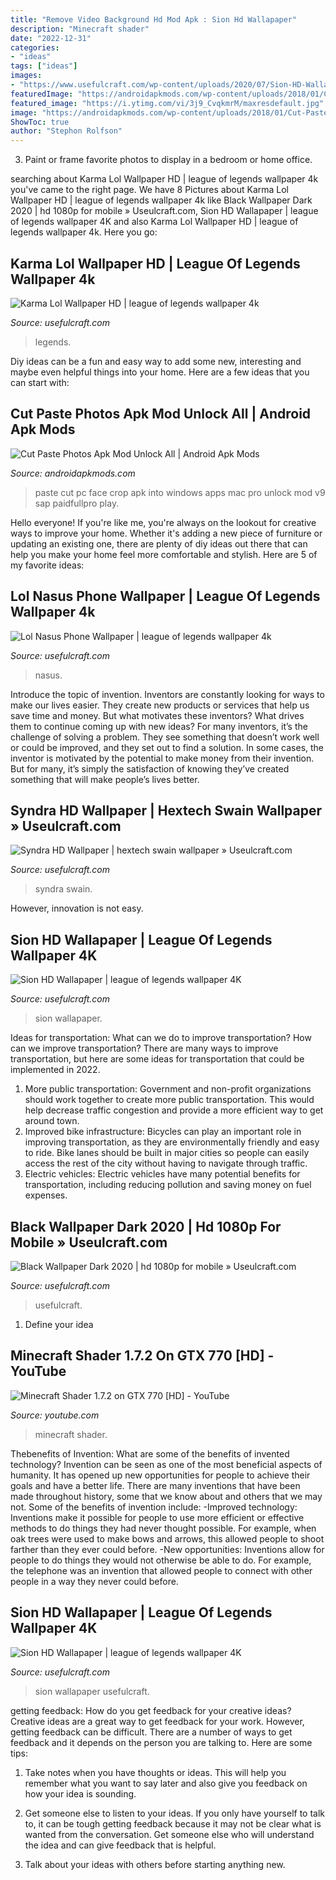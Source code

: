 ```yaml
---
title: "Remove Video Background Hd Mod Apk : Sion Hd Wallapaper"
description: "Minecraft shader"
date: "2022-12-31"
categories:
- "ideas"
tags: ["ideas"]
images:
- "https://www.usefulcraft.com/wp-content/uploads/2020/07/Sion-HD-Wallapaper-7.jpg"
featuredImage: "https://androidapkmods.com/wp-content/uploads/2018/01/Cut-Paste-Photos.png"
featured_image: "https://i.ytimg.com/vi/3j9_CvqkmrM/maxresdefault.jpg"
image: "https://androidapkmods.com/wp-content/uploads/2018/01/Cut-Paste-Photos.png"
ShowToc: true
author: "Stephon Rolfson"
---
```



3. Paint or frame favorite photos to display in a bedroom or home office.

	

		
searching about Karma Lol Wallpaper HD | league of legends wallpaper 4k you've came to the right page. We have 8 Pictures about Karma Lol Wallpaper HD | league of legends wallpaper 4k like Black Wallpaper Dark 2020 | hd 1080p for mobile » Useulcraft.com, Sion HD Wallapaper | league of legends wallpaper 4K and also Karma Lol Wallpaper HD | league of legends wallpaper 4k. Here you go:
		
    
## Karma Lol Wallpaper HD | League Of Legends Wallpaper 4k

<img loading=lazy src="https://www.usefulcraft.com/wp-content/uploads/2019/12/Karma-Lol-Wallpaper-HD-13.jpg" onerror="this.onerror=null;this.src='https://tse1.mm.bing.net/th?id=OIP.TKZzhW1l3FYtUL0S5xGSRQHaKL&amp;pid=15.1';" alt="Karma Lol Wallpaper HD | league of legends wallpaper 4k">

_Source: usefulcraft.com_

>legends. 

	

Diy ideas can be a fun and easy way to add some new, interesting and maybe even helpful things into your home. Here are a few ideas that you can start with: 

    
## Cut Paste Photos Apk Mod Unlock All | Android Apk Mods

<img loading=lazy src="https://androidapkmods.com/wp-content/uploads/2018/01/Cut-Paste-Photos.png" onerror="this.onerror=null;this.src='https://tse1.mm.bing.net/th?id=OIP.9Tww9f-ZZF4_mj2o8WcwnQHaHa&amp;pid=15.1';" alt="Cut Paste Photos Apk Mod Unlock All | Android Apk Mods">

_Source: androidapkmods.com_

>paste cut pc face crop apk into windows apps mac pro unlock mod v9 sap paidfullpro play. 

	

Hello everyone! If you're like me, you're always on the lookout for creative ways to improve your home. Whether it's adding a new piece of furniture or updating an existing one, there are plenty of diy ideas out there that can help you make your home feel more comfortable and stylish. Here are 5 of my favorite ideas: 

    
## Lol Nasus Phone Wallpaper | League Of Legends Wallpaper 4k

<img loading=lazy src="https://www.usefulcraft.com/wp-content/uploads/2019/12/lol-nasus-phone-wallpaper-3.jpg" onerror="this.onerror=null;this.src='https://tse3.mm.bing.net/th?id=OIP.xINqYM-vmAzL95fEh5WBXwHaKM&amp;pid=15.1';" alt="Lol Nasus Phone Wallpaper | league of legends wallpaper 4k">

_Source: usefulcraft.com_

>nasus. 

	

Introduce the topic of invention.
Inventors are constantly looking for ways to make our lives easier. They create new products or services that help us save time and money. But what motivates these inventors? What drives them to continue coming up with new ideas?
For many inventors, it’s the challenge of solving a problem. They see something that doesn’t work well or could be improved, and they set out to find a solution. In some cases, the inventor is motivated by the potential to make money from their invention. But for many, it’s simply the satisfaction of knowing they’ve created something that will make people’s lives better.

    
## Syndra HD Wallpaper | Hextech Swain Wallpaper » Useulcraft.com

<img loading=lazy src="https://www.usefulcraft.com/wp-content/uploads/2020/07/Syndra-HD-Wallpaper-5.jpg" onerror="this.onerror=null;this.src='https://tse4.mm.bing.net/th?id=OIP.HTfcVQekmpq4V6_Awka4OQHaKM&amp;pid=15.1';" alt="Syndra HD Wallpaper | hextech swain wallpaper » Useulcraft.com">

_Source: usefulcraft.com_

>syndra swain. 

	

However, innovation is not easy.

    
## Sion HD Wallapaper | League Of Legends Wallpaper 4K

<img loading=lazy src="https://www.usefulcraft.com/wp-content/uploads/2020/07/Sion-HD-Wallapaper-7.jpg" onerror="this.onerror=null;this.src='https://tse1.mm.bing.net/th?id=OIP.afjJ60smGlyV7TqdtJN-MAHaKM&amp;pid=15.1';" alt="Sion HD Wallapaper | league of legends wallpaper 4K">

_Source: usefulcraft.com_

>sion wallapaper. 

	

Ideas for transportation: What can we do to improve transportation?
How can we improve transportation? 
There are many ways to improve transportation, but here are some ideas for transportation that could be implemented in 2022.

1. More public transportation: Government and non-profit organizations should work together to create more public transportation. This would help decrease traffic congestion and provide a more efficient way to get around town.
2. Improved bike infrastructure: Bicycles can play an important role in improving transportation, as they are environmentally friendly and easy to ride. Bike lanes should be built in major cities so people can easily access the rest of the city without having to navigate through traffic. 
3. Electric vehicles: Electric vehicles have many potential benefits for transportation, including reducing pollution and saving money on fuel expenses.

    
## Black Wallpaper Dark 2020 | Hd 1080p For Mobile » Useulcraft.com

<img loading=lazy src="https://www.usefulcraft.com/wp-content/uploads/2020/01/black-wallpaper-for-mobile-55.jpg" onerror="this.onerror=null;this.src='https://tse1.mm.bing.net/th?id=OIP.BMqhcoi_H5FakI86ehoyqgHaNK&amp;pid=15.1';" alt="Black Wallpaper Dark 2020 | hd 1080p for mobile » Useulcraft.com">

_Source: usefulcraft.com_

>usefulcraft. 

	

1. Define your idea

    
## Minecraft Shader 1.7.2 On GTX 770 [HD] - YouTube

<img loading=lazy src="https://i.ytimg.com/vi/3j9_CvqkmrM/maxresdefault.jpg" onerror="this.onerror=null;this.src='https://tse3.mm.bing.net/th?id=OIP.bUOXB37ZrB0SKO_kW4elFgHaEK&amp;pid=15.1';" alt="Minecraft Shader 1.7.2 on GTX 770 [HD] - YouTube">

_Source: youtube.com_

>minecraft shader. 

	

Thebenefits of Invention: What are some of the benefits of invented technology?
Invention can be seen as one of the most beneficial aspects of humanity. It has opened up new opportunities for people to achieve their goals and have a better life. There are many inventions that have been made throughout history, some that we know about and others that we may not. Some of the benefits of invention include: 
-Improved technology: Inventions make it possible for people to use more efficient or effective methods to do things they had never thought possible. For example, when oak trees were used to make bows and arrows, this allowed people to shoot farther than they ever could before. 
-New opportunities: Inventions allow for people to do things they would not otherwise be able to do. For example, the telephone was an invention that allowed people to connect with other people in a way they never could before.

    
## Sion HD Wallapaper | League Of Legends Wallpaper 4K

<img loading=lazy src="https://www.usefulcraft.com/wp-content/uploads/2020/07/Sion-HD-Wallapaper-9.jpg" onerror="this.onerror=null;this.src='https://tse2.mm.bing.net/th?id=OIP.MFWJfvX1UhQ6-k2MLqoo_QHaKM&amp;pid=15.1';" alt="Sion HD Wallapaper | league of legends wallpaper 4K">

_Source: usefulcraft.com_

>sion wallapaper usefulcraft. 

	

getting feedback: How do you get feedback for your creative ideas?
Creative ideas are a great way to get feedback for your work. However, getting feedback can be difficult. There are a number of ways to get feedback and it depends on the person you are talking to. Here are some tips:
1. Take notes when you have thoughts or ideas. This will help you remember what you want to say later and also give you feedback on how your idea is sounding.

2. Get someone else to listen to your ideas. If you only have yourself to talk to, it can be tough getting feedback because it may not be clear what is wanted from the conversation. Get someone else who will understand the idea and can give feedback that is helpful.

3. Talk about your ideas with others before starting anything new.

